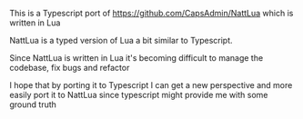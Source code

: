This is a Typescript port of https://github.com/CapsAdmin/NattLua which is written in Lua

NattLua is a typed version of Lua a bit similar to Typescript.

Since NattLua is written in Lua it's becoming difficult to manage the codebase, fix bugs and refactor

I hope that by porting it to Typescript I can get a new perspective and more easily port it to NattLua since typescript might provide me with some ground truth
